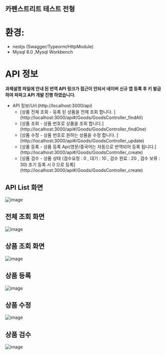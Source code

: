 ## 카펜스트리트 테스트 전형 

# 환경: 

* nestjs (Swagger/Typeorm/HttpModule)
* Mysql 8.0 ,Mysql Workbench

# API 정보

**과제설명 파일에 안내 된 번역 API 링크가 접근이 안되서 네이버 신규 앱 등록 후 키 발급하여 파파고 API 개발 진행 하였습니다.**

* API 정보/Url:(http://localhost:3000/api) 
  * [상품 전체 조회 - 등록 된 상품을 전체 조회 합니다. ] 
    (http://localhost:3000/api#/Goods/GoodsController_findAll)
  * [상품 조회 - 상품 번호로 상품을 조회 합니다.]
    (http://localhost:3000/api#/Goods/GoodsController_findOne)
  * [상품 수정 - 상품 번호로 원하는 상품을 수정 합니다. ] 
    (http://localhost:3000/api#/Goods/GoodsController_update)
  * [상품 등록 - 상품 등록 Api(영문/중국어는 자동으로 번역되어 등록 됩니다.] 
    (http://localhost:3000/api#/Goods/GoodsController_create)
  * [상품 검수 - 상품 상태 (검수요청 : 0 , 대기 : 10 , 검수 완료 : 20 , 검수 보류 : 30) 초기 등록 시 0 으로 등록]
    (http://localhost:3000/api#/Goods/GoodsController_create)

## API List 화면
![image](https://user-images.githubusercontent.com/40415473/193989774-de4af925-ed17-4939-ba00-d826c117ba26.png)

## 전체 조회 화면
![image](https://user-images.githubusercontent.com/40415473/193990002-0fa471df-baaf-4c46-9634-e1b77399196f.png)

## 상품 조회 화면 
![image](https://user-images.githubusercontent.com/40415473/193990140-af492c36-c53f-470f-a2eb-356080ad24d7.png)

## 상품 등록 
![image](https://user-images.githubusercontent.com/40415473/193990774-814f0e17-7701-4a8f-a0f7-4b7d611b7556.png)

## 상품 수정 
![image](https://user-images.githubusercontent.com/40415473/193990914-259799d4-b234-45c0-bdfd-4d712a790a4d.png)

## 상품 검수 
![image](https://user-images.githubusercontent.com/40415473/193991628-8c339548-0bca-4d4c-bd78-1c7ef6faa816.png)
